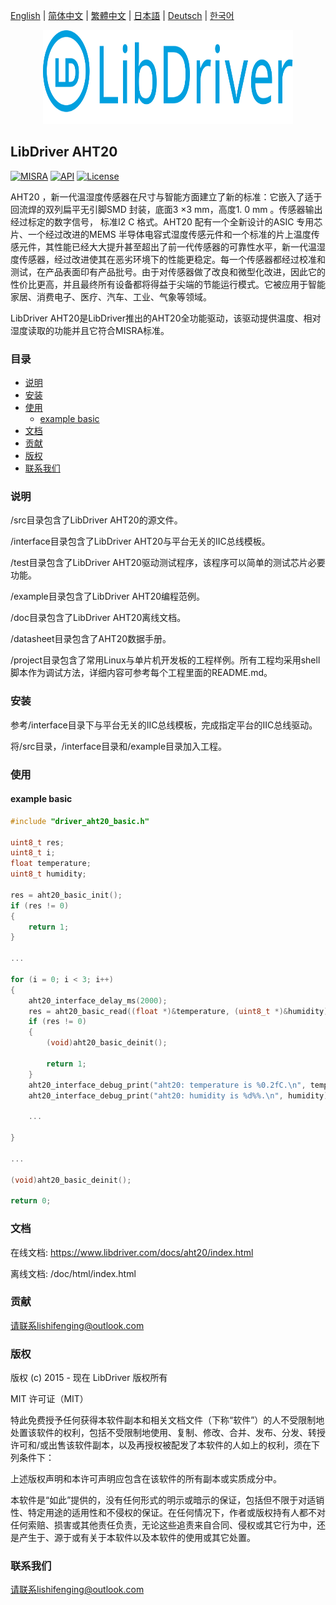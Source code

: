 [English](/README.md) | [ 简体中文](/README_zh-Hans.md) | [繁體中文](/README_zh-Hant.md) | [日本語](/README_ja.md) | [Deutsch](/README_de.md) | [한국어](/README_ko.md)

<div align=center>
<img src="/doc/image/logo.svg" width="400" height="150"/>
</div>

## LibDriver AHT20

[![MISRA](https://img.shields.io/badge/misra-compliant-brightgreen.svg)](/misra/README.md) [![API](https://img.shields.io/badge/api-reference-blue.svg)](https://www.libdriver.com/docs/aht20/index.html) [![License](https://img.shields.io/badge/license-MIT-brightgreen.svg)](/LICENSE)

AHT20 ，新一代温湿度传感器在尺寸与智能方面建立了新的标准：它嵌入了适于回流焊的双列扁平无引脚SMD 封装，底面3 ×3 mm，高度1. 0 mm 。传感器输出经过标定的数字信号， 标准I2 C 格式。AHT20 配有一个全新设计的ASIC 专用芯片、一个经过改进的MEMS 半导体电容式湿度传感元件和一个标准的片上温度传感元件，其性能已经大大提升甚至超出了前一代传感器的可靠性水平，新一代温湿度传感器，经过改进使其在恶劣环境下的性能更稳定。每一个传感器都经过校准和测试，在产品表面印有产品批号。由于对传感器做了改良和微型化改进，因此它的性价比更高，并且最终所有设备都将得益于尖端的节能运行模式。它被应用于智能家居、消费电子、医疗、汽车、工业、气象等领域。

LibDriver AHT20是LibDriver推出的AHT20全功能驱动，该驱动提供温度、相对湿度读取的功能并且它符合MISRA标准。

### 目录

  - [说明](#说明)
  - [安装](#安装)
  - [使用](#使用)
    - [example basic](#example-basic)
  - [文档](#文档)
  - [贡献](#贡献)
  - [版权](#版权)
  - [联系我们](#联系我们)

### 说明

/src目录包含了LibDriver AHT20的源文件。

/interface目录包含了LibDriver AHT20与平台无关的IIC总线模板。

/test目录包含了LibDriver AHT20驱动测试程序，该程序可以简单的测试芯片必要功能。

/example目录包含了LibDriver AHT20编程范例。

/doc目录包含了LibDriver AHT20离线文档。

/datasheet目录包含了AHT20数据手册。

/project目录包含了常用Linux与单片机开发板的工程样例。所有工程均采用shell脚本作为调试方法，详细内容可参考每个工程里面的README.md。

### 安装

参考/interface目录下与平台无关的IIC总线模板，完成指定平台的IIC总线驱动。

将/src目录，/interface目录和/example目录加入工程。

### 使用

#### example basic

```C
#include "driver_aht20_basic.h"

uint8_t res;
uint8_t i;
float temperature;
uint8_t humidity;

res = aht20_basic_init();
if (res != 0)
{
    return 1;
}

...

for (i = 0; i < 3; i++)
{
    aht20_interface_delay_ms(2000);
    res = aht20_basic_read((float *)&temperature, (uint8_t *)&humidity);
    if (res != 0)
    {
        (void)aht20_basic_deinit();

        return 1;
    }
    aht20_interface_debug_print("aht20: temperature is %0.2fC.\n", temperature);
    aht20_interface_debug_print("aht20: humidity is %d%%.\n", humidity); 
    
    ...
        
}

...

(void)aht20_basic_deinit();

return 0;
```

### 文档

在线文档: https://www.libdriver.com/docs/aht20/index.html

离线文档: /doc/html/index.html

### 贡献

请联系lishifenging@outlook.com

### 版权

版权 (c) 2015 - 现在 LibDriver 版权所有

MIT 许可证（MIT）

特此免费授予任何获得本软件副本和相关文档文件（下称“软件”）的人不受限制地处置该软件的权利，包括不受限制地使用、复制、修改、合并、发布、分发、转授许可和/或出售该软件副本，以及再授权被配发了本软件的人如上的权利，须在下列条件下：

上述版权声明和本许可声明应包含在该软件的所有副本或实质成分中。

本软件是“如此”提供的，没有任何形式的明示或暗示的保证，包括但不限于对适销性、特定用途的适用性和不侵权的保证。在任何情况下，作者或版权持有人都不对任何索赔、损害或其他责任负责，无论这些追责来自合同、侵权或其它行为中，还是产生于、源于或有关于本软件以及本软件的使用或其它处置。

### 联系我们

请联系lishifenging@outlook.com